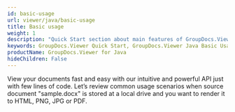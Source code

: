 ```yaml
---
id: basic-usage
url: viewer/java/basic-usage
title: Basic usage
weight: 1
description: "Quick Start section about main features of GroupDocs.Viewer API, describes how to view documents with just couple lines of code."
keywords: GroupDocs.Viewer Quick Start, GroupDocs.Viewer Java Basic Usage, GroupDocs.Viewer Quick Start Java, GroupDocs.Viewer Get Started
productName: GroupDocs.Viewer for Java
hideChildren: False
---
```

View your documents fast and easy with our intuitive and powerful API just with few lines of code. Let’s review common usage scenarios when source document "sample.docx" is stored at a local drive and you want to render it to HTML, PNG, JPG or PDF.
